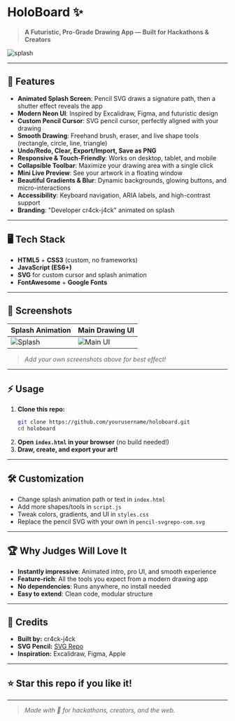 # HoloBoard ✨

> **A Futuristic, Pro-Grade Drawing App — Built for Hackathons & Creators**

![splash](./screenshot-splash.png) <!-- Replace with your actual screenshot -->

---

## 🚀 Features

- **Animated Splash Screen**: Pencil SVG draws a signature path, then a shutter effect reveals the app
- **Modern Neon UI**: Inspired by Excalidraw, Figma, and futuristic design
- **Custom Pencil Cursor**: SVG pencil cursor, perfectly aligned with your drawing
- **Smooth Drawing**: Freehand brush, eraser, and live shape tools (rectangle, circle, line, triangle)
- **Undo/Redo, Clear, Export/Import, Save as PNG**
- **Responsive & Touch-Friendly**: Works on desktop, tablet, and mobile
- **Collapsible Toolbar**: Maximize your drawing area with a single click
- **Mini Live Preview**: See your artwork in a floating window
- **Beautiful Gradients & Blur**: Dynamic backgrounds, glowing buttons, and micro-interactions
- **Accessibility**: Keyboard navigation, ARIA labels, and high-contrast support
- **Branding**: "Developer cr4ck-j4ck" animated on splash

---

## 🖥️ Tech Stack

- **HTML5** + **CSS3** (custom, no frameworks)
- **JavaScript (ES6+)**
- **SVG** for custom cursor and splash animation
- **FontAwesome** + **Google Fonts**

---

## 📸 Screenshots

| Splash Animation | Main Drawing UI |
|------------------|----------------|
| ![Splash](./screenshot-splash.png) | ![Main UI](./screenshot-main.png) |

> _Add your own screenshots above for best effect!_

---

## ⚡ Usage

1. **Clone this repo:**
   ```bash
   git clone https://github.com/yourusername/holoboard.git
   cd holoboard
   ```
2. **Open `index.html` in your browser** (no build needed!)
3. **Draw, create, and export your art!**

---

## 🛠️ Customization
- Change splash animation path or text in `index.html`
- Add more shapes/tools in `script.js`
- Tweak colors, gradients, and UI in `styles.css`
- Replace the pencil SVG with your own in `pencil-svgrepo-com.svg`

---

## 🏆 Why Judges Will Love It
- **Instantly impressive**: Animated intro, pro UI, and smooth experience
- **Feature-rich**: All the tools you expect from a modern drawing app
- **No dependencies**: Runs anywhere, no install needed
- **Easy to extend**: Clean code, modular structure

---

## 🙏 Credits
- **Built by:** cr4ck-j4ck
- **SVG Pencil:** [SVG Repo](https://www.svgrepo.com/)
- **Inspiration:** Excalidraw, Figma, Apple

---

## ⭐️ Star this repo if you like it!

---

> _Made with 💚 for hackathons, creators, and the web._ 